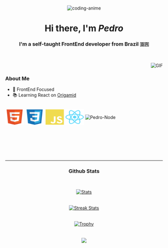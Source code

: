 <p align="center">
  <img  alt="coding-anime" width = "50%" align="middle" 
      src="https://64.media.tumblr.com/ba8c705edd2bed0a28d9458811155d69/tumblr_pap19zg4ae1w3zg6go1_500.gif">
</p>

<h1 align="center"> Hi there, I'm <i>Pedro</i> </h1>

<h3 align="center" >
    I'm a self-taught FrontEnd developer from Brazil 🇧🇷 </h3>
<br /> <br />
   
<a target="_blank" align="right">
    <img align="right" height="300" alt="GIF" src="https://user-images.githubusercontent.com/57133330/188281408-c67df9ee-fd1f-4b37-833b-f02848f1ce02.gif"/>
</a> <br>

<div align-"left">
    
  <h3>About Me</h3>
  

  <ul>
    <li>🎨 FrontEnd Focused </li>
    <li>📚 Learning React on <a href= "https://www.origamid.com/"> Origamid </a></li>
  </ul>
  
  <Br>
  
  <div display="inline-block">
  <img align="center" alt="Pedro-HTML" height="50" width="60" src="https://raw.githubusercontent.com/devicons/devicon/master/icons/html5/html5-original.svg">
  <img align="center" alt="Pedro-CSS" height="50" width="60" src="https://raw.githubusercontent.com/devicons/devicon/master/icons/css3/css3-original.svg">
  <img align="center" alt="Pedro-Js" height="50" width="60" src="https://raw.githubusercontent.com/devicons/devicon/master/icons/javascript/javascript-plain.svg">
  <img align="center" alt="Pedro-React" height="50" width="60" src="https://raw.githubusercontent.com/devicons/devicon/master/icons/react/react-original.svg">
  <img align="center" alt="Pedro-Node" heigh8t="50" width="60" src="https://cdn.jsdelivr.net/gh/devicons/devicon/icons/nodejs/nodejs-original.svg" />
  </div>
  
</div>
  
<br><br><br><br><br>

<hr>

<h3 align="center"> Github Stats </h3>

<br> 

<!-- [![Pedro's GitHub stats](https://github-readme-stats.vercel.app/api?username=pedromdrs&show_icons=true&theme=gruvbox&bg_color=00000000&)](https://github.com/PedroMdrs/github-readme-stats)
<br>
[![Top Langs](https://github-readme-stats.vercel.app/api/top-langs/?username=pedromdrs&layout=compact)](https://github.com/pedromdrs/github-readme-stats) -->

<p align = "center">
    <a width="49%" href="https://github-readme-stats.vercel.app">
        <img alt="Stats" src="https://github-readme-stats-git-masterrstaa-rickstaa.vercel.app/api?username=pedromdrs&count_private=true&theme=gruvbox&show_icons=true"/>
    </a> <br><br><br>
    <a href="https://github-readme-streak-stats.herokuapp.com" >
        <img width="49%" alt="Streak Stats" src="https://github-readme-streak-stats.herokuapp.com/?user=pedromdrs&theme=gruvbox&date_format=%5BY%20%5DM%20j"/>
    </a>  <br><br><br>
    <a  href="https://github.com/ryo-ma/github-profile-trophy">
        <img width="90%" alt="Trophy" src="https://github-profile-trophy.vercel.app/?username=pedromdrs&theme=gruvbox&row=1&column=6"/>
    </a> <br><br><br>
    <img width="49%" src="https://github-readme-stats-git-masterrstaa-rickstaa.vercel.app/api/top-langs/?username=pedromdrs&theme=gruvbox&layout=compact" align="center"/>
</p>





